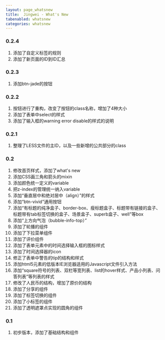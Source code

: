 ```yaml
---
layout: page_whatsnew
title:  Jingwei - What's New
tabenabled: whatsnew
categories: whatsnew
---
```


### 0.2.4
  
  1. 添加了自定义标签的规则
  2. 添加了新页面的ID到ID汇总

### 0.2.3

  1. 添加btn-jade的按钮


### 0.2.2

  1. 按钮进行了重构，改变了按钮的class名称，增加了4种大小
  2. 添加了表单中select的样式
  3. 添加了输入框的warning error disable的样式的说明


### 0.2.1
  
  1. 整理了LESS文件的主ID，以及一些新增的公共部分的class


### 0.2

  1. 修改首页样式，添加了what's new
  2. 添加CSS画三角和箭头的mixin
  3. 添加颜色统一定义的variable
  4. 把z-index的管理统一纳入variable
  5. 添加“垂直居中和绝对居中（align）”的样式
  6. 添加“btn-vivid”通用按钮
  7. 添加“有标题的纯净盒子、border-box、瘦标题盒子、标题带有链接的盒子、标题带有tab标签切换的盒子、场景盒子、superb盒子、well”等box
  8. 添加“上方向气泡（bubble-info-top）”
  9. 添加了轮播的组件
  10. 添加了下拉菜单组件
  11. 添加了评价组件
  12. 添加了表单元素中的时间选择输入框的图标样式
  13. 添加了时间选择器的icon
  14. 修正了表单中警告的tip的结构和样式
  15. 添加html5元素的低版本IE浏览器适用的Javascript文件引入方法
  16. 添加“square符号的列表、双栏等宽列表、list的hover样式、产品小列表、问答列表”等列表的样式
  17. 修改了人民币的结构，增加了原价的结构
  18. 添加了分享的组件
  19. 添加了标签切换的组件
  20. 添加了小标签的组件
  21. 添加了透明遮罩点实现的圆角的组件


### 0.1
  
  1. 初步版本，添加了基础结构和组件

